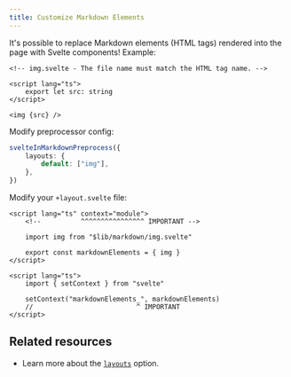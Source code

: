 ```yaml
---
title: Customize Markdown Elements
---
```


It's possible to replace Markdown elements (HTML tags) rendered into the page with Svelte components! Example:

```svelte
<!-- img.svelte - The file name must match the HTML tag name. -->

<script lang="ts">
    export let src: string
</script>

<img {src} />
```

Modify preprocessor config:

```ts
svelteInMarkdownPreprocess({
    layouts: {
        default: ["img"],
    },
})
```

Modify your `+layout.svelte` file:

```svelte
<script lang="ts" context="module">
    <!--          ^^^^^^^^^^^^^^^^ IMPORTANT -->

    import img from "$lib/markdown/img.svelte"

    export const markdownElements = { img }
</script>

<script lang="ts">
    import { setContext } from "svelte"

    setContext("markdownElements_", markdownElements)
    //                          ^ IMPORTANT
</script>
```

## Related resources

-   Learn more about the [`layouts`](/docs/svelte-in-markdown/options#layouts) option.

